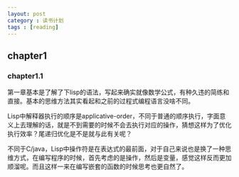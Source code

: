 ```yaml
---
layout: post
category : 读书计划
tags : [reading]
---
```


## chapter1

### chapter1.1

第一章基本是了解了下lisp的语法，写起来确实就像数学公式，有种久违的简练和直接。基本的思维方法其实看起和之前的过程式编程语言没啥不同。

Lisp中解释器执行的顺序是applicative-order，不同于普通的顺序执行，字面意义上去理解的话，就是不到需要的时候不会去执行对应的操作，猜想这样为了优化执行效率？尾递归优化是不是就与此有关呢？

不同于C/java，Lisp中操作符是在表达式的最前面，对于自己来说也是换了一种思维方式，在编写程序的时候，首先考虑的是操作，然后是变量，感觉这样反而更加顺溜呢。而且这样一来在编写嵌套的函数的时候思考也更自然了。

